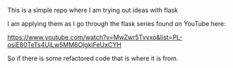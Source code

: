 This is a simple repo where I am trying out ideas with flask

I am applying them as I go through the flask series found on YouTube here:

https://www.youtube.com/watch?v=MwZwr5Tvyxo&list=PL-osiE80TeTs4UjLw5MM6OjgkjFeUxCYH

So if there is some refactored code that is where it is from.